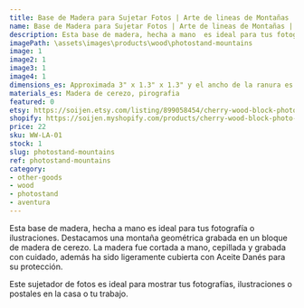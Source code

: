 ```yaml
---
title: Base de Madera para Sujetar Fotos | Arte de lineas de Montañas | Hecho a Mano | Pirografia
name: Base de Madera para Sujetar Fotos | Arte de lineas de Montañas | Hecho a Mano | Pirografia
description: Esta base de madera, hecha a mano  es ideal para tus fotografía o ilustraciones. Destacamos una montaña geométrica grabada en un bloque de madera de cerezo. La madera fue cortada a mano, cepillada y grabada con cuidado, además ha sido ligeramente cubierta con Aceite Danés para su protección.
imagePath: \assets\images\products\wood\photostand-mountains
image: 1
image2: 1
image3: 1
image4: 1
dimensions_es: Approximada 3" x 1.3" x 1.3" y el ancho de la ranura es 0.04" (76mm x 33mm x 33mm y el ancho de la ranura es 10mm)
materials_es: Madera de cerezo, pirografia
featured: 0
etsy: https://soijen.etsy.com/listing/899058454/cherry-wood-block-photo-stand-mountain?utm_source=Copy&utm_medium=ListingManager&utm_campaign=Share&utm_term=so.lmsm&share_time=1695261345960
shopify: https://soijen.myshopify.com/products/cherry-wood-block-photo-stand
price: 22
sku: WW-LA-01
stock: 1
slug: photostand-mountains
ref: photostand-mountains
category:
- other-goods
- wood
- photostand
- aventura
---
```

Esta base de madera, hecha a mano  es ideal para tus fotografía o ilustraciones. Destacamos una montaña geométrica grabada en un bloque de madera de cerezo. La madera fue cortada a mano, cepillada y grabada con cuidado, además ha sido ligeramente cubierta con Aceite Danés para su protección.

Este sujetador de fotos es ideal para mostrar tus fotografías, ilustraciones o postales en la casa o tu trabajo.
